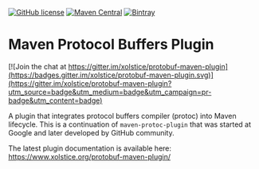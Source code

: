 [![GitHub license](https://img.shields.io/badge/license-Apache%202-blue.svg)](https://raw.githubusercontent.com/xolstice/protobuf-maven-plugin/master/LICENSE)
[![Maven Central](https://img.shields.io/maven-central/v/org.xolstice.maven.plugins/protobuf-maven-plugin.svg)](https://repo1.maven.org/maven2/org/xolstice/maven/plugins/protobuf-maven-plugin/)
[![Bintray](https://img.shields.io/bintray/v/xolstice/maven/protobuf-maven-plugin.svg)](https://bintray.com/xolstice/maven/protobuf-maven-plugin/)

# Maven Protocol Buffers Plugin

[![Join the chat at https://gitter.im/xolstice/protobuf-maven-plugin](https://badges.gitter.im/xolstice/protobuf-maven-plugin.svg)](https://gitter.im/xolstice/protobuf-maven-plugin?utm_source=badge&utm_medium=badge&utm_campaign=pr-badge&utm_content=badge)

A plugin that integrates protocol buffers compiler (protoc) into Maven lifecycle.
This is a continuation of `maven-protoc-plugin` that was started at Google
and later developed by GitHub community.

The latest plugin documentation is available here:
https://www.xolstice.org/protobuf-maven-plugin/
